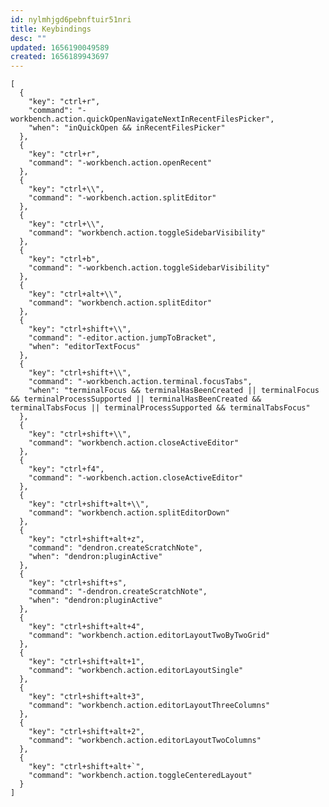 ```yaml
---
id: nylmhjgd6pebnftuir51nri
title: Keybindings
desc: ""
updated: 1656190049589
created: 1656189943697
---
```


    [
      {
        "key": "ctrl+r",
        "command": "-workbench.action.quickOpenNavigateNextInRecentFilesPicker",
        "when": "inQuickOpen && inRecentFilesPicker"
      },
      {
        "key": "ctrl+r",
        "command": "-workbench.action.openRecent"
      },
      {
        "key": "ctrl+\\",
        "command": "-workbench.action.splitEditor"
      },
      {
        "key": "ctrl+\\",
        "command": "workbench.action.toggleSidebarVisibility"
      },
      {
        "key": "ctrl+b",
        "command": "-workbench.action.toggleSidebarVisibility"
      },
      {
        "key": "ctrl+alt+\\",
        "command": "workbench.action.splitEditor"
      },
      {
        "key": "ctrl+shift+\\",
        "command": "-editor.action.jumpToBracket",
        "when": "editorTextFocus"
      },
      {
        "key": "ctrl+shift+\\",
        "command": "-workbench.action.terminal.focusTabs",
        "when": "terminalFocus && terminalHasBeenCreated || terminalFocus && terminalProcessSupported || terminalHasBeenCreated && terminalTabsFocus || terminalProcessSupported && terminalTabsFocus"
      },
      {
        "key": "ctrl+shift+\\",
        "command": "workbench.action.closeActiveEditor"
      },
      {
        "key": "ctrl+f4",
        "command": "-workbench.action.closeActiveEditor"
      },
      {
        "key": "ctrl+shift+alt+\\",
        "command": "workbench.action.splitEditorDown"
      },
      {
        "key": "ctrl+shift+alt+z",
        "command": "dendron.createScratchNote",
        "when": "dendron:pluginActive"
      },
      {
        "key": "ctrl+shift+s",
        "command": "-dendron.createScratchNote",
        "when": "dendron:pluginActive"
      },
      {
        "key": "ctrl+shift+alt+4",
        "command": "workbench.action.editorLayoutTwoByTwoGrid"
      },
      {
        "key": "ctrl+shift+alt+1",
        "command": "workbench.action.editorLayoutSingle"
      },
      {
        "key": "ctrl+shift+alt+3",
        "command": "workbench.action.editorLayoutThreeColumns"
      },
      {
        "key": "ctrl+shift+alt+2",
        "command": "workbench.action.editorLayoutTwoColumns"
      },
      {
        "key": "ctrl+shift+alt+`",
        "command": "workbench.action.toggleCenteredLayout"
      }
    ]
